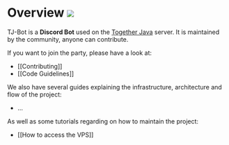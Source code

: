 # Overview ![](https://i.imgur.com/Kq68zt9.png)

TJ-Bot is a **Discord Bot** used on the [Together Java](https://discord.gg/togetherjava) server. It is maintained by the community, anyone can contribute.

If you want to join the party, please have a look at:
* [[Contributing]]
* [[Code Guidelines]]

We also have several guides explaining the infrastructure, architecture and flow of the project:
* ...

As well as some tutorials regarding on how to maintain the project:
* [[How to access the VPS]]